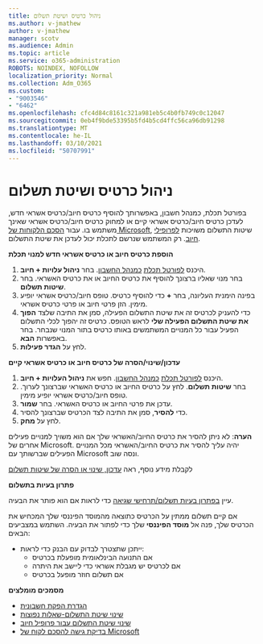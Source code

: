 ```yaml
---
title: ניהול כרטיס ושיטת תשלום
ms.author: v-jmathew
author: v-jmathew
manager: scotv
ms.audience: Admin
ms.topic: article
ms.service: o365-administration
ROBOTS: NOINDEX, NOFOLLOW
localization_priority: Normal
ms.collection: Adm_O365
ms.custom:
- "9003546"
- "6462"
ms.openlocfilehash: cfc4d84c8161c321a981eb5c4b0fb749c0c12047
ms.sourcegitcommit: 0eb4f9bde53395b5fd4b5cd4ffc56ca96db91298
ms.translationtype: MT
ms.contentlocale: he-IL
ms.lasthandoff: 03/10/2021
ms.locfileid: "50707991"
---
```

# <a name="manage-card-and-payment-method"></a>ניהול כרטיס ושיטת תשלום

בפורטל תכלת, כמנהל חשבון, באפשרותך להוסיף כרטיס חיוב/כרטיס אשראי חדש, לעדכן כרטיס חיוב/כרטיס אשראי קיים או למחוק כרטיס חיוב/כרטיס אשראי שאינך משתמש בו. עבור [הסכם הלקוחות של Microsoft](https://docs.microsoft.com/azure/billing/billing-how-to-change-credit-card?WT.mc_id=Portal-Microsoft_Azure_Support#check-access-to-a-microsoft-customer-agreement), שיטות התשלום משויכות [לפרופילי חיוב](https://docs.microsoft.com/azure/billing/billing-how-to-change-credit-card?WT.mc_id=Portal-Microsoft_Azure_Support#change-payment-method-for-a-billing-profile). רק המשתמש שנרשם לתכלת יכול לעדכן את שיטת התשלום.

**הוספת כרטיס חיוב או כרטיס אשראי חדש למנוי תכלת**

1. היכנס [לפורטל תכלת](https://ms.portal.azure.com/) [כמנהל החשבון](https://docs.microsoft.com/azure/cost-management-billing/manage/billing-subscription-transfer?WT.mc_id=Portal-Microsoft_Azure_Support#whoisaa). בחר **ניהול עלויות + חיוב**.
2. בחר מנוי שאליו ברצונך להוסיף את כרטיס החיוב או את כרטיס האשראי. בחר **שיטות תשלום**.
3. בפינה הימנית העליונה, בחר **+** כדי להוסיף כרטיס. טופס חיוב/כרטיס אשראי יופיע מימין. הזן פרטי חיוב או פרטי כרטיס אשראי.
4. כדי להעניק לכרטיס זה את שיטת התשלום הפעילה, סמן את התיבה שלצד **הפוך את שיטת התשלום הפעילה שלי** לראש הטופס. כרטיס זה יהפוך לכלי התשלום הפעיל עבור כל המנויים המשתמשים באותו כרטיס בתור המנוי שנבחר. בחר באפשרות **הבא**.
5. לחץ על **הגדר פעילות**. 
 
**עדכון/שינוי/הסרה של כרטיס חיוב או כרטיס אשראי קיים**

1.  היכנס [לפורטל תכלת](https://portal.azure.com/) [כמנהל החשבון](https://docs.microsoft.com/azure/billing/billing-subscription-transfer?WT.mc_id=Portal-Microsoft_Azure_Support#whoisaa). חפש את **ניהול העלויות + חיוב**.
2.  בחר **שיטות תשלום**. לחץ על כרטיס החיוב או כרטיס האשראי שברצונך לערוך. טופס חיוב/כרטיס אשראי יופיע מימין.
3.  עדכן את פרטי החיוב או כרטיס האשראי. בחר **שמור**.
4.  כדי **להסיר**, סמן את התיבה לצד הכרטיס שברצונך להסיר.
5.  לחץ על **מחק**.

**הערה**: לא ניתן להסיר את כרטיס החיוב/האשראי שלך אם הוא משויך למנויים פעילים אחרים של Microsoft. יהיה עליך להסיר את כרטיס החיוב/האשראי מכל המנויים הפעילים שברשותך עם Microsoft ונסה שוב.

לקבלת מידע נוסף, ראה [עדכון, שינוי או הסרה של שיטות תשלום](https://docs.microsoft.com/azure/billing/billing-how-to-change-credit-card?WT.mc_id=Portal-Microsoft_Azure_Support)

**פתרון בעיות בתשלום**

עיין [בפתרון בעיות תשלום/תרחישי שגיאה](https://docs.microsoft.com/azure/cost-management-billing/manage/billing-troubleshoot-azure-payment-issues) כדי לראות אם הוא פותר את הבעיה.

אם קיים תשלום ממתין על הכרטיס כתוצאה מהמוסד הפיננסי שלך המכחיש את הכרטיס שלך, פנה אל **מוסד הפיננסי** שלך כדי לפתור את הבעיה. השתמש במצביעים הבאים:

- ייתכן שתצטרך לבדוק עם הבנק כדי לראות: 
    - אם התנועה הבינלאומית מופעלת בכרטיס
    - אם לכרטיס יש מגבלת אשראי כדי ליישב את היתרה
    - אם תשלום חוזר מופעל בכרטיס

**מסמכים מומלצים**

- [הגדרת הפקת חשבונית](https://docs.microsoft.com/azure/cost-management-billing/manage/pay-by-invoice)
- [שינוי שיטת התשלום-שאלות נפוצות](https://docs.microsoft.com/azure/cost-management-billing/manage/change-credit-card?WT.mc_id=Portal-Microsoft_Azure_Support#frequently-asked-questions)
- [שינוי שיטת התשלום עבור פרופיל חיוב](https://docs.microsoft.com/azure/cost-management-billing/manage/change-credit-card?WT.mc_id=Portal-Microsoft_Azure_Support#change-payment-method-for-a-billing-profile)
- [בדיקת גישה להסכם לקוח של Microsoft](https://docs.microsoft.com/azure/cost-management-billing/manage/change-credit-card?WT.mc_id=Portal-Microsoft_Azure_Support#check-access-to-a-microsoft-customer-agreement)
